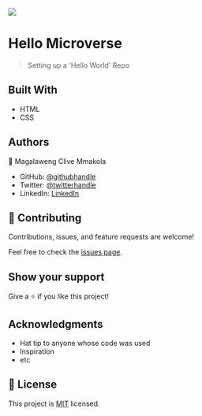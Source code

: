 ![](https://img.shields.io/badge/Microverse-blueviolet)

# Hello Microverse

> Setting up a 'Hello World' Repo


## Built With

- HTML
- CSS

## Authors

👤 Magalaweng Clive Mmakola

- GitHub: [@githubhandle](https://github.com/MmakolaMC)
- Twitter: [@twitterhandle](https://twitter.com/CliveMmakola)
- LinkedIn: [LinkedIn](https://linkedin.com/in/magalaweng-mmakola-804152203)

## 🤝 Contributing

Contributions, issues, and feature requests are welcome!

Feel free to check the [issues page](../../issues/).

## Show your support

Give a ⭐️ if you like this project!

## Acknowledgments

- Hat tip to anyone whose code was used
- Inspiration
- etc

## 📝 License

This project is [MIT](./MIT.md) licensed.